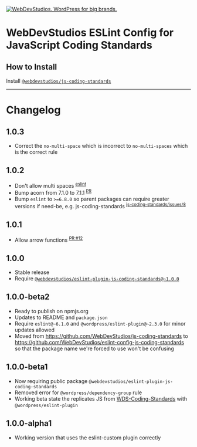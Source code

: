 <a href="https://webdevstudios.com/contact/"><img src="https://webdevstudios.com/wp-content/uploads/2018/04/wds-github-banner.png" alt="WebDevStudios. WordPress for big brands."></a>

# WebDevStudios ESLint Config for JavaScript Coding Standards

## How to Install

Install [`@webdevstudios/js-coding-standards`](https://github.com/WebDevStudios/js-coding-standards)

__________

# Changelog

## 1.0.3

- Correct the `no-multi-space` which is incorrect to `no-multi-spaces` which is the correct rule

## 1.0.2

- Don't allow multi spaces <sup>[eslint](https://eslint.org/docs/rules/no-multi-spaces)</sup>
- Bump acorn from 7.1.0 to 7.1.1 <sup>[PR](https://github.com/WebDevStudios/eslint-config-js-coding-standards/pull/14)</sup>
- Bump `eslint` to `>=6.8.0` so parent packages can require greater versions if need-be, e.g. js-coding-standards <sup>[js-coding-standards/issues/8](https://github.com/WebDevStudios/js-coding-standards/issues/8)</sup>

## 1.0.1

- Allow arrow functions <sup>[PR:#12](https://github.com/WebDevStudios/eslint-config-js-coding-standards/pull/12)</sup>

## 1.0.0

- Stable release
- Require [`@webdevstudios/eslint-plugin-js-coding-standards@~1.0.0` ](https://github.com/WebDevStudios/eslint-plugin-js-coding-standards/tree/1.0.0)

## 1.0.0-beta2

- Ready to publish on npmjs.org
- Updates to README and `package.json`
- Require `eslint@~6.1.0` and `@wordpress/eslint-plugin@~2.3.0` for minor updates allowed
- Moved from https://github.com/WebDevStudios/js-coding-standards to https://github.com/WebDevStudios/eslint-config-js-coding-standards so that the package name we're forced to use won't be confusing

## 1.0.0-beta1

- Now requiring public package `@webdevstudios/eslint-plugin-js-coding-standards`
- Removed error for `@wordpress/dependency-group` rule
- Working beta state the replicates JS from [WDS-Coding-Standards](https://github.com/WebDevStudios/WDS-Coding-Standards) with `@wordpress/eslint-plugin`

## 1.0.0-alpha1

- Working version that uses the eslint-custom plugin correctly

